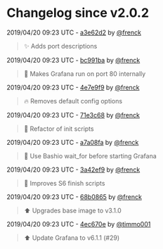 # Changelog since v2.0.2

2019/04/20 09:23 UTC - [a3e62d2](https://github.com/hassio-addons/addon-grafana/commit/a3e62d255d7c988b66eae3dee288b77bbd91c559) by [@frenck](https://github.com/frenck)
> :sparkles: Adds port descriptions 

2019/04/20 09:23 UTC - [bc991ba](https://github.com/hassio-addons/addon-grafana/commit/bc991bab01c9a396104754deaf2229b43838efec) by [@frenck](https://github.com/frenck)
> :hammer: Makes Grafana run on port 80 internally 

2019/04/20 09:23 UTC - [4e7e9f9](https://github.com/hassio-addons/addon-grafana/commit/4e7e9f9e6bf25a2ffb27ccb2d59414ed158aef12) by [@frenck](https://github.com/frenck)
> :fire: Removes default config options 

2019/04/20 09:23 UTC - [71e3c68](https://github.com/hassio-addons/addon-grafana/commit/71e3c6879c113cc971002a2689ea04ec0c27b84e) by [@frenck](https://github.com/frenck)
> :hammer: Refactor of init scripts 

2019/04/20 09:23 UTC - [a7a08fa](https://github.com/hassio-addons/addon-grafana/commit/a7a08fa4a6bebfa50ee32773fea1f7ffc59821da) by [@frenck](https://github.com/frenck)
> :hammer: Use Bashio wait_for before starting Grafana 

2019/04/20 09:23 UTC - [3a42ef9](https://github.com/hassio-addons/addon-grafana/commit/3a42ef97ba5c6309217cca0ac3376f62a593aff7) by [@frenck](https://github.com/frenck)
> :hammer: Improves S6 finish scripts 

2019/04/20 09:23 UTC - [68b0865](https://github.com/hassio-addons/addon-grafana/commit/68b086546229d4e48560f3f5a92d20e601549c4a) by [@frenck](https://github.com/frenck)
> :arrow_up: Upgrades base image to v3.1.0 

2019/04/20 09:23 UTC - [4ec670e](https://github.com/hassio-addons/addon-grafana/commit/4ec670e2802d5b10c1bf5e2f3d9b5fca3545900a) by [@timmo001](https://github.com/timmo001)
> :arrow_up: Update Grafana to v6.1.1 (#29) 

